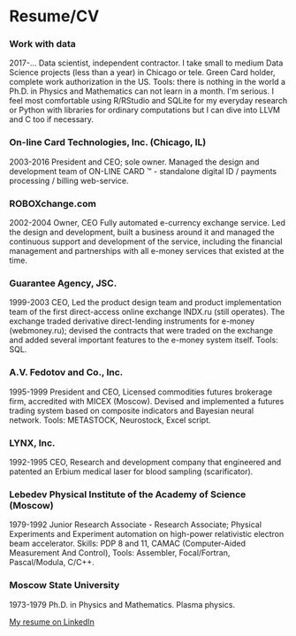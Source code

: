 # Resume/CV

### Work with data
2017-...
Data scientist, independent contractor.
I take small to medium Data Science projects (less than a year) in Chicago or tele.
Green Card holder, complete work authorization in the US.
Tools: there is nothing in the world a Ph.D. in Physics and Mathematics can not learn in a month. I'm serious.
I feel most comfortable using R/RStudio and SQLite for my everyday research or Python with libraries for ordinary computations but I can dive into LLVM and C too if necessary.

### On-line Card Technologies, Inc. (Chicago, IL)
2003-2016
President and CEO; sole owner.
Managed the design and development team of ON-LINE CARD ™ - standalone digital ID / payments processing / billing web-service.

### ROBOXchange.com
2002-2004
Owner, CEO
Fully automated e-currency exchange service.
Led the design and development, built a business around it and managed the continuous support and development of the service, including the financial management and partnerships with all e-money services that existed at the time.

### Guarantee Agency, JSC.
1999-2003
CEO,
Led the product design team and product implementation team of the first direct-access online exchange INDX.ru (still operates). The exchange traded derivative direct-lending instruments for e-money (webmoney.ru); 
devised the contracts that were traded on the exchange and added several important features to the e-money system itself.
Tools: SQL.

### A.V. Fedotov and Co., Inc.
1995-1999
President and CEO,
Licensed commodities futures brokerage firm, accredited with MICEX (Moscow).
Devised and implemented a futures trading system based on composite indicators and Bayesian neural network.
Tools: METASTOCK, Neurostock, Excel script.

### LYNX, Inc.
1992-1995
CEO,
Research and development company that engineered and patented an Erbium medical laser for blood sampling (scarificator).

### Lebedev Physical Institute of the Academy of Science (Moscow)
1979-1992
Junior Research Associate - Research Associate;
Physical Experiments and Experiment automation on high-power relativistic electron beam accelerator.
Skills: PDP 8 and 11, CAMAC (Computer-Aided Measurement And Control), 
Tools: Assembler, Focal/Fortran, Pascal/Modula, C/C++.

### Moscow State University
1973-1979
Ph.D. in Physics and Mathematics. Plasma physics.

[My resume on LinkedIn](https://www.linkedin.com/in/alexfedotov/)
